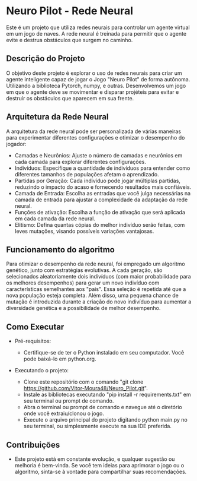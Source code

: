 # Neuro Pilot - Rede Neural
Este é um projeto que utiliza redes neurais para controlar um agente virtual em um jogo de naves. A rede neural é treinada para permitir que o agente evite e destrua obstáculos que surgem no caminho.

## Descrição do Projeto
O objetivo deste projeto é explorar o uso de redes neurais para criar um agente inteligente capaz de jogar o Jogo "Neuro Pilot" de forma autônoma. Utilizando a biblioteca Pytorch, numpy, e outras. Desenvolvemos um jogo em que o agente deve se movimentar e disparar projéteis para evitar e destruir os obstáculos que aparecem em sua frente.

## Arquitetura da Rede Neural
A arquitetura da rede neural pode ser personalizada de várias maneiras para experimentar diferentes configurações e otimizar o desempenho do jogador:

- Camadas e Neurônios: Ajuste o número de camadas e neurônios em cada camada para explorar diferentes configurações.
- Indivíduos: Especifique a quantidade de indivíduos para entender como diferentes tamanhos de populações afetam o aprendizado.
- Partidas por Geração: Cada indivíduo pode jogar múltiplas partidas, reduzindo o impacto do acaso e fornecendo resultados mais confiáveis.
- Camada de Entrada: Escolha as entradas que você julga necessárias na camada de entrada para ajustar a complexidade da adaptação da rede neural.
- Funções de ativação: Escolha a função de ativação que será aplicada em cada camada da rede neural.
- Elitismo: Defina quantas cópias do melhor indivíduo serão feitas, com leves mutações, visando possíveis variações vantajosas.

## Funcionamento do algoritmo
Para otimizar o desempenho da rede neural, foi empregado um algoritmo genético, junto com estratégias evolutivas. A cada geração, são selecionados aleatoriamente dois indivíduos (com maior probabilidade para os melhores desempenhos) para gerar um novo indivíduo com características semelhantes aos "pais". Essa seleção é repetida até que a nova população esteja completa. Além disso, uma pequena chance de mutação é introduzida durante a criação do novo indivíduo para aumentar a diversidade genética e a possibilidade de melhor desempenho.

## Como Executar
- Pré-requisitos:
  - Certifique-se de ter o Python instalado em seu computador. Você pode baixá-lo em python.org.
    
- Executando o projeto:
  - Clone este repositório com o comando "git clone https://github.com/Vitor-Moura48/Neuro_Pilot.git".
  - Instale as bibliotecas executando "pip install -r requirements.txt" em seu terminal ou prompt de comando.
  - Abra o terminal ou prompt de comando e navegue até o diretório onde você extraiu/clonou o jogo.
  - Execute o arquivo principal do projeto digitando python main.py no seu terminal, ou simplesmente execute na sua IDE preferida.

 ## Contribuições
 - Este projeto está em constante evolução, e qualquer sugestão ou melhoria é bem-vinda. Se você tem ideias para aprimorar o jogo ou o algoritmo, sinta-se à vontade para compartilhar suas recomendações.
